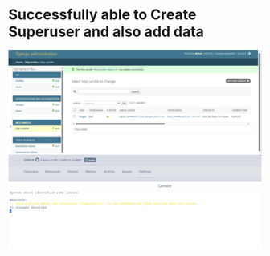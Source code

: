 # Successfully able to Create Superuser and also add data
![alt text](image-2.png)
![alt text](image-3.png)